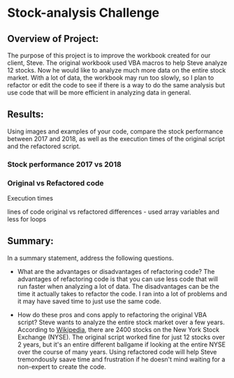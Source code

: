 # Stock-analysis Challenge

## Overview of Project: 
The purpose of this project is to improve the workbook created for our client, Steve. The original workbook used VBA macros to help Steve analyze 12 stocks. Now he would like to analyze much more data on the entire stock market. With a lot of data, the workbook may run too slowly, so I plan to refactor or edit the code to see if there is a way to do the same analysis but use code that will be more efficient in analyzing data in general.  

## Results: 
Using images and examples of your code, compare the stock performance between 2017 and 2018, as well as the execution times of the original script and the refactored script.

### Stock performance 2017 vs 2018


### Original vs Refactored code
Execution times


lines of code original vs refactored
differences - used array variables and less for loops



## Summary: 
In a summary statement, address the following questions.
- What are the advantages or disadvantages of refactoring code?
The advantages of refactoring code is that you can use less code that will run faster when analyzing a lot of data.  The disadvantages can be the time it actually takes to refactor the code.  I ran into a lot of problems and it may have saved time to just use the same code. 

- How do these pros and cons apply to refactoring the original VBA script?
Steve wants to analyze the entire stock market over a few years.  According to [Wikipedia](https://en.wikipedia.org/wiki/New_York_Stock_Exchange), there are 2400 stocks on the New York Stock Exchange (NYSE). The original script worked fine for just 12 stocks over 2 years, but it's an entire different ballgame if looking at the entire NYSE over the course of many years.  Using refactored code will help Steve tremondously saave time and frustration if he doesn't mind waiting for a non-expert to create the code. 
